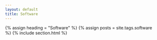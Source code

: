 ```yaml
---
layout: default
title: Software
---
```


<main>
  {% assign heading = "Software" %}
  {% assign posts = site.tags.software %}
  {% include section.html %}
</main>
